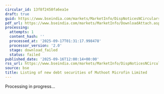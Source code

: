 ```yaml
---
circular_id: 13f8f2450fa6ea1e
draft: true
guid: https://www.bseindia.com/markets/MarketInfo/DispNoticesNCirculars.aspx?Noticeid={62E35F74-7E86-4B85-B78B-EA2EBCE1D9C6}&noticeno=20250916-49&dt=09/16/2025&icount=49&totcount=79&flag=0
pdf_url: https://www.bseindia.com/markets/MarketInfo/DownloadAttach.aspx?id=20250916-49&attachedId=
processing:
  attempts: 1
  content_hash: ''
  processed_at: '2025-09-17T01:31:17.998478'
  processor_version: '2.0'
  stage: download_failed
  status: failed
published_date: '2025-09-16T12:00:14+00:00'
rss_url: https://www.bseindia.com/markets/MarketInfo/DispNoticesNCirculars.aspx?Noticeid={62E35F74-7E86-4B85-B78B-EA2EBCE1D9C6}&noticeno=20250916-49&dt=09/16/2025&icount=49&totcount=79&flag=0
source: bse
title: Listing of new debt securities of Muthoot Microfin Limited
---
```


Processing in progress...